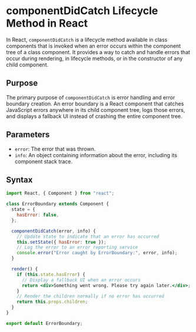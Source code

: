 # componentDidCatch Lifecycle Method in React

In React, `componentDidCatch` is a lifecycle method available in class components that is invoked when an error occurs within the component tree of a class component. It provides a way to catch and handle errors that occur during rendering, in lifecycle methods, or in the constructor of any child component.

## Purpose

The primary purpose of `componentDidCatch` is error handling and error boundary creation. An error boundary is a React component that catches JavaScript errors anywhere in its child component tree, logs those errors, and displays a fallback UI instead of crashing the entire component tree.

## Parameters

- `error`: The error that was thrown.
- `info`: An object containing information about the error, including its component stack trace.

## Syntax

```jsx
import React, { Component } from "react";

class ErrorBoundary extends Component {
  state = {
    hasError: false,
  };

  componentDidCatch(error, info) {
    // Update state to indicate that an error has occurred
    this.setState({ hasError: true });
    // Log the error to an error reporting service
    console.error("Error caught by ErrorBoundary:", error, info);
  }

  render() {
    if (this.state.hasError) {
      // Display a fallback UI when an error occurs
      return <div>Something went wrong. Please try again later.</div>;
    }
    // Render the children normally if no error has occurred
    return this.props.children;
  }
}

export default ErrorBoundary;
```
